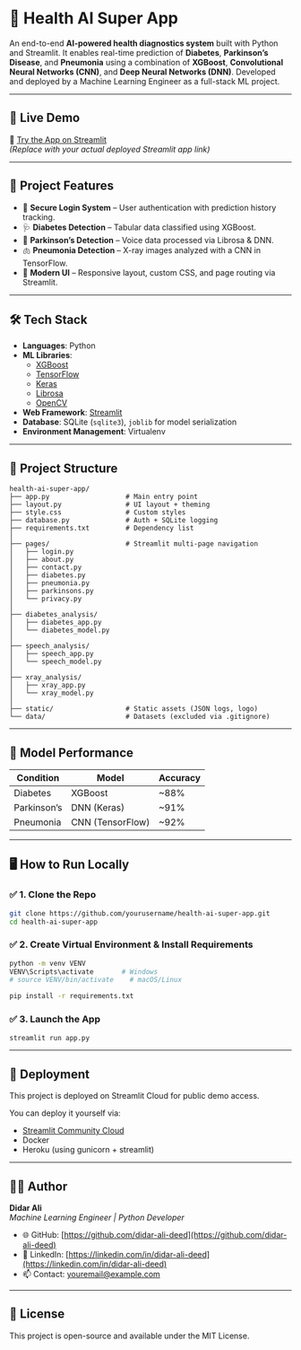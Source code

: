 # 🧠 Health AI Super App

An end-to-end **AI-powered health diagnostics system** built with Python and Streamlit. It enables real-time prediction of **Diabetes**, **Parkinson’s Disease**, and **Pneumonia** using a combination of **XGBoost**, **Convolutional Neural Networks (CNN)**, and **Deep Neural Networks (DNN)**. Developed and deployed by a Machine Learning Engineer as a full-stack ML project.

---

## 🚀 Live Demo

🔗 [Try the App on Streamlit](https://yourappname.streamlit.app)  
_(Replace with your actual deployed Streamlit app link)_

---

## 🎯 Project Features

- 🔐 **Secure Login System** – User authentication with prediction history tracking.
- 🩺 **Diabetes Detection** – Tabular data classified using XGBoost.
- 🧠 **Parkinson’s Detection** – Voice data processed via Librosa & DNN.
- 🫁 **Pneumonia Detection** – X-ray images analyzed with a CNN in TensorFlow.
- 🎨 **Modern UI** – Responsive layout, custom CSS, and page routing via Streamlit.

---

## 🛠️ Tech Stack

- **Languages**: Python
- **ML Libraries**:
  - [XGBoost](https://xgboost.readthedocs.io/en/latest/)
  - [TensorFlow](https://www.tensorflow.org/)
  - [Keras](https://keras.io/)
  - [Librosa](https://librosa.org/)
  - [OpenCV](https://opencv.org/)
- **Web Framework**: [Streamlit](https://streamlit.io/)
- **Database**: SQLite (`sqlite3`), `joblib` for model serialization
- **Environment Management**: Virtualenv

---

## 📁 Project Structure

```
health-ai-super-app/
├── app.py                   # Main entry point
├── layout.py                # UI layout + theming
├── style.css                # Custom styles
├── database.py              # Auth + SQLite logging
├── requirements.txt         # Dependency list
│
├── pages/                   # Streamlit multi-page navigation
│   ├── login.py
│   ├── about.py
│   ├── contact.py
│   ├── diabetes.py
│   ├── pneumonia.py
│   ├── parkinsons.py
│   └── privacy.py
│
├── diabetes_analysis/
│   ├── diabetes_app.py
│   └── diabetes_model.py
│
├── speech_analysis/
│   ├── speech_app.py
│   └── speech_model.py
│
├── xray_analysis/
│   ├── xray_app.py
│   └── xray_model.py
│
├── static/                  # Static assets (JSON logs, logo)
└── data/                    # Datasets (excluded via .gitignore)
```

---

## 🧪 Model Performance

| Condition   | Model            | Accuracy |
| ----------- | ---------------- | -------- |
| Diabetes    | XGBoost          | ~88%     |
| Parkinson’s | DNN (Keras)      | ~91%     |
| Pneumonia   | CNN (TensorFlow) | ~92%     |

---

## 🖥️ How to Run Locally

### ✅ 1. Clone the Repo

```bash
git clone https://github.com/yourusername/health-ai-super-app.git
cd health-ai-super-app
```

### ✅ 2. Create Virtual Environment & Install Requirements

```bash
python -m venv VENV
VENV\Scripts\activate       # Windows
# source VENV/bin/activate    # macOS/Linux

pip install -r requirements.txt
```

### ✅ 3. Launch the App

```bash
streamlit run app.py
```

---

## 📌 Deployment

This project is deployed on Streamlit Cloud for public demo access.

You can deploy it yourself via:

- [Streamlit Community Cloud](https://streamlit.io/cloud)
- Docker
- Heroku (using gunicorn + streamlit)

---

## 🧑‍💻 Author

**Didar Ali**  
_Machine Learning Engineer | Python Developer_

- 🌐 GitHub: [https://github.com/didar-ali-deed](https://github.com/didar-ali-deed)
- 💼 LinkedIn: [https://linkedin.com/in/didar-ali-deed](https://linkedin.com/in/didar-ali-deed)
- 📫 Contact: youremail@example.com

---

## 📜 License

This project is open-source and available under the MIT License.
